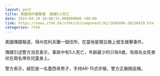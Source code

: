 ```yaml
---
layout: post
title: 美國得州槍擊案　據報5人死亡
date: 2023-04-29 20:08:53.000000000 +08:00
link: https://news.rthk.hk/rthk/ch/component/k2/1698496-20230429.htm
categories: rthk
---
```


美國傳媒報道，得州克利夫蘭一個住所，在當地星期五晚上發生槍擊事件。

傳媒引述警方消息表示，事故中有5人死亡，年齡最少的只有8歲，有兩名女死者伏在兩名倖存兒童身上。

警方表示，疑犯是一名墨西哥男子，手持AR-15式步槍，警方正展開追捕。
